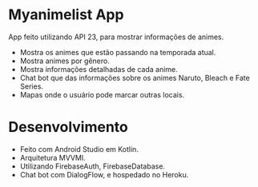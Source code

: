 # Myanimelist App
App feito utilizando API 23, para mostrar informações de animes.

- Mostra os animes que estão passando na temporada atual.
- Mostra animes por gênero.
- Mostra informações detalhadas de cada anime.
- Chat bot que das informações sobre os animes Naruto, Bleach e Fate Series.
- Mapas onde o usuário pode marcar outras locais.

# Desenvolvimento
- Feito com Android Studio em Kotlin.
- Arquitetura MVVMI.
- Utilizando FirebaseAuth, FirebaseDatabase.
- Chat bot com DialogFlow, e hospedado no Heroku.
